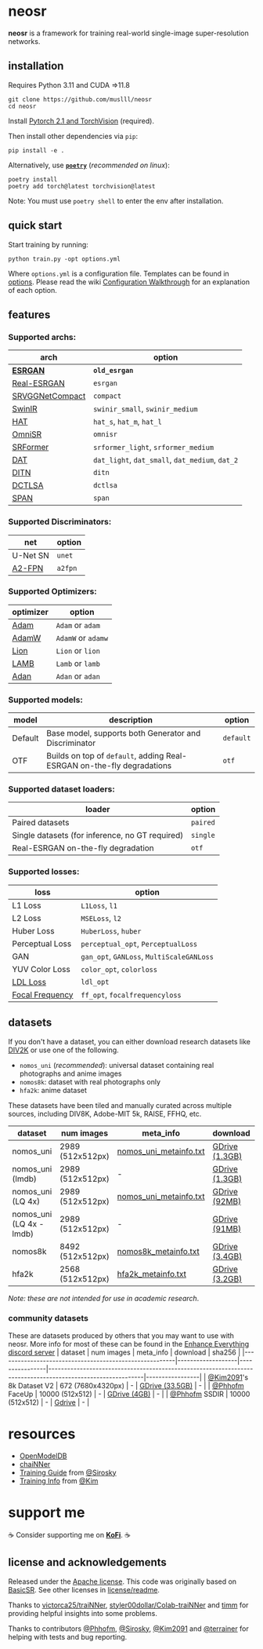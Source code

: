 # neosr

**neosr** is a framework for training real-world single-image super-resolution networks.

## installation

Requires Python 3.11 and CUDA =>11.8

```
git clone https://github.com/muslll/neosr
cd neosr
```
Install [Pytorch 2.1 and TorchVision](https://pytorch.org/get-started/locally/) (required).

Then install other dependencies via `pip`:

```
pip install -e .
```

Alternatively, use [**`poetry`**](https://python-poetry.org/docs/#installation) (*recommended on linux*):

```
poetry install
poetry add torch@latest torchvision@latest
```
Note: You must use `poetry shell` to enter the env after installation.

## quick start

Start training by running:

```
python train.py -opt options.yml
```
Where `options.yml` is a configuration file. Templates can be found in [options](options/).
Please read the wiki [Configuration Walkthrough](https://github.com/muslll/neosr/wiki/Configuration-Walkthrough) for an explanation of each option.

## features

### Supported archs:

| arch                                                                                              | option                                 		    |
|---------------------------------------------------------------------------------------------------|---------------------------------------------------|
| **[ESRGAN](https://github.com/xinntao/ESRGAN)**                                                   | **`old_esrgan`**                                  |
| [Real-ESRGAN](https://github.com/xinntao/Real-ESRGAN)                                             | `esrgan`                               		    |
| [SRVGGNetCompact](https://github.com/XPixelGroup/BasicSR/blob/master/basicsr/archs/srvgg_arch.py) | `compact`                              		    |
| [SwinIR](https://github.com/JingyunLiang/SwinIR)                                                  | `swinir_small`, `swinir_medium`        		    |
| [HAT](https://github.com/XPixelGroup/HAT)                                                         | `hat_s`, `hat_m`, `hat_l`              		    |
| [OmniSR](https://github.com/Francis0625/Omni-SR)                                                  | `omnisr`                               		    |
| [SRFormer](https://github.com/HVision-NKU/SRFormer)                                               | `srformer_light`, `srformer_medium`    		    |
| [DAT](https://github.com/zhengchen1999/dat)                                                       | `dat_light`, `dat_small`, `dat_medium`, `dat_2`   |
| [DITN](https://github.com/yongliuy/DITN)							                                | `ditn`				     	      	            |
| [DCTLSA](https://github.com/zengkun301/DCTLSA)						                            | `dctlsa`						                    |
| [SPAN](https://github.com/hongyuanyu/SPAN)							                            | `span`						                    |

### Supported Discriminators:

| net                               				  | option 		        |
|-----------------------------------------------------------------|-----------------------------|
| U-Net SN 							  | `unet` 		        |
| [A2-FPN](https://github.com/lironui/A2-FPN)			  | `a2fpn`			|

### Supported Optimizers:

| optimizer                                                                 | option             |
|---------------------------------------------------------------------------|--------------------|
| [Adam](https://pytorch.org/docs/stable/generated/torch.optim.Adam.html)   | `Adam` or `adam`   |
| [AdamW](https://pytorch.org/docs/stable/generated/torch.optim.AdamW.html) | `AdamW` or `adamw` |
| [Lion](https://arxiv.org/abs/2302.06675)                                  | `Lion` or `lion`   |
| [LAMB](https://arxiv.org/abs/1904.00962)                                  | `Lamb` or `lamb`   |
| [Adan](https://github.com/sail-sg/Adan)                                   | `Adan` or `adan`   |

### Supported models:

| model   | description                                                            | option    |
|---------|------------------------------------------------------------------------|-----------|
| Default | Base model, supports both Generator and Discriminator                  | `default` |
| OTF     | Builds on top of `default`, adding Real-ESRGAN on-the-fly degradations | `otf`     |

### Supported dataset loaders:

| loader                                          | option   |
|-------------------------------------------------|----------|
| Paired datasets                                 | `paired` |
| Single datasets (for inference, no GT required) | `single` |
| Real-ESRGAN on-the-fly degradation              | `otf`    |

### Supported losses:

| loss                                                                   | option               		     |
|------------------------------------------------------------------------|-------------------------------------------|
| L1 Loss                                                                | `L1Loss`, `l1`       		     |
| L2 Loss                                                                | `MSELoss`, `l2`      		     |
| Huber Loss                                                             | `HuberLoss`, `huber` 		     |
| Perceptual Loss                                                        | `perceptual_opt`, `PerceptualLoss`        |
| GAN                                                                    | `gan_opt`, `GANLoss`, `MultiScaleGANLoss` |
| YUV Color Loss                                                         | `color_opt`, `colorloss`                  |
| [LDL Loss](https://github.com/csjliang/LDL)                            | `ldl_opt`  			             |
| [Focal Frequency](https://github.com/EndlessSora/focal-frequency-loss) | `ff_opt`, `focalfrequencyloss`            |

## datasets

If you don't have a dataset, you can either download research datasets like [DIV2K](https://data.vision.ee.ethz.ch/cvl/DIV2K/) or use one of the following.
- `nomos_uni` (*recommended*): universal dataset containing real photographs and anime images
- `nomos8k`: dataset with real photographs only
- `hfa2k`: anime dataset

These datasets have been tiled and manually curated across multiple sources, including DIV8K, Adobe-MIT 5k, RAISE, FFHQ, etc.

| dataset                  | num images       | meta_info                                                                                                    | download                                                                                             | sha256                                                           |
|--------------------------|------------------|--------------------------------------------------------------------------------------------------------------|------------------------------------------------------------------------------------------------------|------------------------------------------------------------------|
| nomos_uni                | 2989 (512x512px) | [nomos_uni_metainfo.txt](https://drive.google.com/file/d/1e_pg5nxrk9P2gpDo7CsVc4f1xE7_DV8x/view?usp=sharing) | [GDrive (1.3GB)](https://drive.google.com/file/d/1LVS7i9J3mP9f2Qav2Z9i9vq3y2xsKxA_/view?usp=sharing) | 6403764c3062aa8aa6b842319502004aab931fcab228f85eb94f14f3a4c224b2 |
| nomos_uni (lmdb)         | 2989 (512x512px) | -                                                                                                            | [GDrive (1.3GB)](https://drive.google.com/file/d/1MHJCS4Zl3H5nihgpA_VVliziXnhJ3aU7/view?usp=sharing) | 596e64ec7a4d5b5a6d44e098b12c2eaf6951c68239ade3e0a1fcb914c4412788 |
| nomos_uni (LQ 4x)        | 2989 (512x512px) | [nomos_uni_metainfo.txt](https://drive.google.com/file/d/1e_pg5nxrk9P2gpDo7CsVc4f1xE7_DV8x/view?usp=sharing) | [GDrive (92MB)](https://drive.google.com/file/d/1uvMl8dG8-LXjCOEoO9Aiq5Q9rd_BIUw9/view?usp=sharing)  | c467e078d711f818a0148cfb097b3f60763363de5981bf7ea650dad246946920 |
| nomos_uni (LQ 4x - lmdb) | 2989 (512x512px) | -                                                                                                            | [GDrive (91MB)](https://drive.google.com/file/d/1h27AsZze_FFsAsf8eXupcqIZQHhvwa1y/view?usp=sharing)  | 1d770b2c6721c97bd2679db68f43a9f12d59a580e9cfeefd368db5a4fab0f0bb |
| nomos8k                  | 8492 (512x512px) | [nomos8k_metainfo.txt](https://drive.google.com/file/d/1XCK82vVOoy7rfSHS8bNXKJSdTEmsLjnG/view?usp=sharing)   | [GDrive (3.4GB)](https://drive.google.com/file/d/1ppTpi1-FQEBp908CxfnbI5Gc9PPMiP3l/view?usp=sharing) | 89724f4adb651e1c17ebee9e4b2526f2513c9b060bc3fe16b317bbe9cd8dd138 |
| hfa2k                    | 2568 (512x512px) | [hfa2k_metainfo.txt](https://drive.google.com/file/d/1X1EYSF4vjLzwckfkN-juzS9UBRI2HZky/view?usp=sharing)     | [GDrive (3.2GB)](https://drive.google.com/file/d/1PonJdHWwCtBdG4i1LwThm06t6RibnVu8/view?usp=sharing) | 3a3d2293a92fb60507ecd6dfacd636a21fd84b96f8f19f8c8a55ad63ca69037a |

*Note: these are not intended for use in academic research*.

### community datasets
These are datasets produced by others that you may want to use with neosr. More info for most of these can be found in the [Enhance Everything discord server](https://discord.gg/cpAUpDK)
| dataset                                                | num images        | meta_info      | download                                                                                                   | sha256          |
|--------------------------------------------------------|-------------------|----------------|------------------------------------------------------------------------------------------------------------|-----------------|
| [@Kim2091](https://github.com/Kim2091)'s 8k Dataset V2 | 672 (7680x4320px) | -              | [GDrive (33.5GB)](https://drive.google.com/drive/folders/1z6-UFJPciU5ysTaRXUPTfC9QrqW517G6?usp=drive_link) | -               |
| [@Phhofm](https://github.com/Phhofm) FaceUp            | 10000 (512x512)   | -              | [GDrive (4GB)](https://drive.google.com/file/d/1WFY0siR_ERVSnE2p7ouiCfV3wQizpAKr/view)                     | -               |
| [@Phhofm](https://github.com/Phhofm) SSDIR             | 10000 (512x512)   | -              | [Gdrive](https://drive.google.com/file/d/1FA8Q-T3xZ6_KA7SHYgoa6idIS7xpdrl4/view)                           | -               |

# resources

- [OpenModelDB](https://openmodeldb.info/)
- [chaiNNer](https://chainner.app/)
- [Training Guide](https://github.com/Sirosky/Upscale-Hub/wiki/%F0%9F%93%88-Training-a-Model-in-NeoSR) from [@Sirosky](https://github.com/Sirosky) 
- [Training Info](https://github.com/Kim2091/training-info) from [@Kim](https://github.com/Kim2091)

# support me

&#9749; Consider supporting me on [**KoFi**](https://ko-fi.com/muslll). &#9749;

## license and acknowledgements

Released under the [Apache license](license.txt).
This code was originally based on [BasicSR](https://github.com/XPixelGroup/BasicSR). See other licenses in [license/readme](license/readme.md).

Thanks to [victorca25/traiNNer](https://github.com/victorca25/traiNNer), [styler00dollar/Colab-traiNNer](https://github.com/styler00dollar/Colab-traiNNer/) and [timm](https://github.com/huggingface/pytorch-image-models) for providing helpful insights into some problems.

Thanks to contributors [@Phhofm](https://github.com/Phhofm), [@Sirosky](https://github.com/Sirosky), [@Kim2091](https://github.com/Kim2091) and [@terrainer](https://github.com/terrainer) for helping with tests and bug reporting. 

